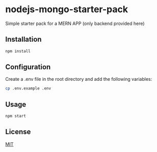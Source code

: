 # nodejs-mongo-starter-pack
Simple starter pack for a MERN APP (only backend provided here) 

## Installation

```bash
npm install
```

## Configuration

Create a .env file in the root directory and add the following variables:

```bash
cp .env.example .env
```

## Usage

```bash
npm start
```

## License
[MIT](https://choosealicense.com/licenses/mit/)